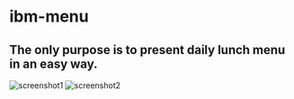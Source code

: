 # ibm-menu
## The only purpose is to present daily lunch menu in an easy way.

![screenshot1](http://www.pictureshack.us/images/32504_7B2BEC548E5F2B6C.jpg)
![screenshot2](http://www.pictureshack.us/images/18582_630C76E72F1A0292.jpg)
